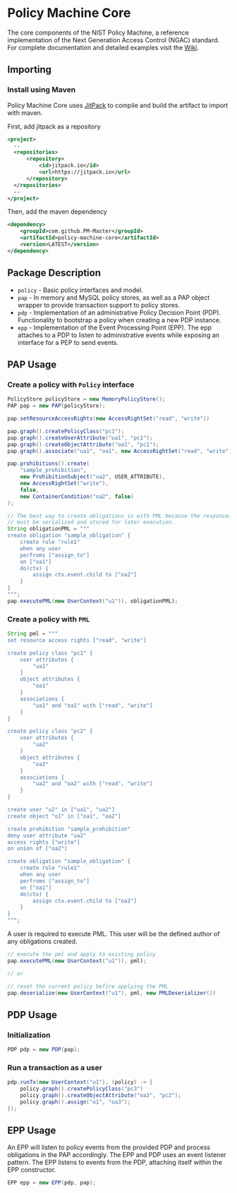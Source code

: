 # Policy Machine Core

The core components of the NIST Policy Machine, a reference implementation of the Next Generation Access Control (NGAC) standard. For complete documentation and detailed examples visit the [Wiki](https://github.com/PM-Master/policy-machine-core/wiki).
## Importing

### Install using Maven
Policy Machine Core uses [JitPack](https://jitpack.io/) to compile and build the artifact to import with maven.

First, add jitpack as a repository
```xml
<project>
  --
  <repositories>
      <repository>
          <id>jitpack.io</id>
          <url>https://jitpack.io</url>
      </repository>
  </repositories>
  --
</project>
```

Then, add the maven dependency
```xml
<dependency>
    <groupId>com.github.PM-Master</groupId>
    <artifactId>policy-machine-core</artifactId>
    <version>LATEST</version>
</dependency>
```
## Package Description

- `policy` - Basic policy interfaces and model.
- `pap` - In memory and MySQL policy stores, as well as a PAP object wrapper to provide transaction support to policy stores.
- `pdp` - Implementation of an administrative Policy Decision Point (PDP). Functionality to bootstrap a policy when creating a new PDP instance.
- `epp` - Implementation of the Event Processing Point (EPP). The epp attaches to a PDP to listen to administrative events while exposing an interface for a PEP to send events.
## PAP Usage
### Create a policy with `Policy` interface
```java
PolicyStore policyStore = new MemoryPolicyStore();
PAP pap = new PAP(policyStore);

pap.setResourceAccessRights(new AccessRightSet("read", "write"))

pap.graph().createPolicyClass("pc1");  
pap.graph().createUserAttribute("ua1", "pc1");  
pap.graph().createObjectAttribute("oa1", "pc1");  
pap.graph().associate("ua1", "oa1", new AccessRightSet("read", "write"));

pap.prohibitions().create(
	"sample_prohibition", 
	new ProhibitionSubject("ua2", USER_ATTRIBUTE), 
	new AccessRightSet("write"), 
	false, 
	new ContainerCondition("oa2", false)
);

// The best way to create obligations is with PML because the responses 
// must be serialized and stored for later execution.
String obligationPML = """
create obligation "sample_obligation" {
	create rule "rule1"
	when any user
	perfroms ["assign_to"]
	on ["oa1"]
	do(ctx) {
		assign ctx.event.child to ["oa2"]
	}
}
""";
pap.executePML(new UserContext("u1")), obligationPML);
```

### Create a policy with `PML`
```java
String pml = """
set resource access rights ["read", "write"]

create policy class "pc1" {
	user attributes {
		"ua1"
	}
	object attributes {
		"oa1"
	}
	associations {
		"ua1" and "oa1" with ["read", "write"]
	}
}

create policy class "pc2" {
	user attributes {
		"ua2"
	}
	object attributes {
		"oa2"
	}
	associations {
		"ua2" and "oa2" with ["read", "write"]
	}
}

create user "u2" in ["ua1", "ua2"]
create object "o1" in ["oa1", "oa2"]

create prohibition "sample_prohibition" 
deny user attribute "ua2" 
access rights ["write"] 
on union of ["oa2"]

create obligation "sample_obligation" {
	create rule "rule1"
	when any user
	perfroms ["assign_to"]
	on ["oa1"]
	do(ctx) {
		assign ctx.event.child to ["oa2"]
	}
}
""";
```

A user is required to execute PML. This user will be the defined author of any obligations created.
```java
// execute the pml and apply to existing policy
pap.executePML(new UserContext("u1")), pml);

// or

// reset the current policy befire applying the PML
pap.deserialize(new UserContext("u1"), pml, new PMLDeserializer())
```

## PDP Usage
### Initialization
```java
PDP pdp = new PDP(pap);
```
### Run a transaction as a user
```java
pdp.runTx(new UserContext("u1"), (policy) -> {
    policy.graph().createPolicyClass("pc3")
    policy.graph().createObjectAttribute("oa3", "pc2");
    policy.graph().assign("o1", "oa3");
});
```

## EPP Usage
An EPP will listen to policy events from the provided PDP and process obligations in the PAP accordingly. The EPP and PDP uses an event listener pattern. The EPP listens to events from the PDP, attaching itself within the EPP constructor.
```java
EPP epp = new EPP(pdp, pap);
```
